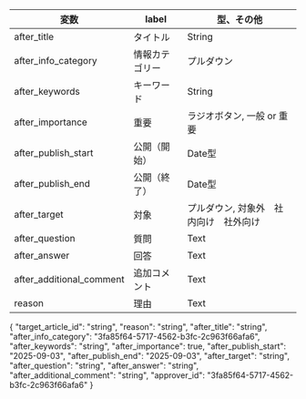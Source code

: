 |変数|label|型、その他|
|---|---|---|
|after_title|タイトル|String|
|after_info_category|情報カテゴリー|プルダウン|
|after_keywords|キーワード|String|
|after_importance|重要|ラジオボタン, 一般 or 重要|
|after_publish_start|公開（開始）|Date型|
|after_publish_end|公開（終了）|Date型|
|after_target|対象|プルダウン, 対象外　社内向け　社外向け|
|after_question|質問|Text|
|after_answer|回答|Text|
|after_additional_comment|追加コメント|Text|
|reason|理由|Text|


{
  "target_article_id": "string",
  "reason": "string",
  "after_title": "string",
  "after_info_category": "3fa85f64-5717-4562-b3fc-2c963f66afa6",
  "after_keywords": "string",
  "after_importance": true,
  "after_publish_start": "2025-09-03",
  "after_publish_end": "2025-09-03",
  "after_target": "string",
  "after_question": "string",
  "after_answer": "string",
  "after_additional_comment": "string",
  "approver_id": "3fa85f64-5717-4562-b3fc-2c963f66afa6"
}